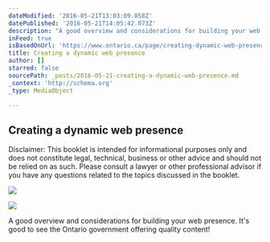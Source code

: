 ```yaml
---
dateModified: '2016-05-21T13:03:09.058Z'
datePublished: '2016-05-21T14:05:42.073Z'
description: "A good overview and considerations for building your web presence. It's good to see the Ontario government offering quality content!"
inFeed: true
isBasedOnUrl: 'https://www.ontario.ca/page/creating-dynamic-web-presence'
title: Creating a dynamic web presence
author: []
starred: false
sourcePath: _posts/2016-05-21-creating-a-dynamic-web-presence.md
_context: 'http://schema.org'
_type: MediaObject

---
```

<article style=""><h1>Creating a dynamic web presence</h1><p>Disclaimer: This booklet is intended for informational purposes only and does not constitute legal, technical, business or other advice and should not be relied on as such. Please consult a lawyer or other professional advisor if you have any questions related to the topics discussed in the booklet.</p><img src="https://www.ontario.ca/sites/default/files/brad-duguid.jpg" /></article>

![](https://the-grid-user-content.s3-us-west-2.amazonaws.com/545eab2b-5ccf-422b-83a5-50b4490775e2.png)

A good overview and considerations for building your web presence. It's good to see the Ontario government offering quality content!